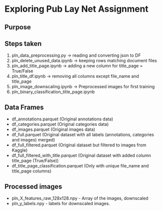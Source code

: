 # Exploring Pub Lay Net Assignment

## Purpose

## Steps taken
1. pln_data_preprocessing.py -> reading and converting json to DF
2. pln_delete_unused_data.ipynb -> keeping rows matching document files
3. pln_add_title_page.ipynb -> adding a new column for title_page = True/False
4. pln_title_df.ipynb -> removing all columns except file_name and title_page
5. pln_image_downscaling.ipynb -> Preprocessed images for first training
6. pln_binary_classification_title_page.ipynb


## Data Frames
- df_annotations.parquet (Original annotations data)
- df_categories.parquet (Original categories data)
- df_images.parquet (Original images data)
- df_full.parquet (Original dataset with all labels (annotations, categories and images) merged)
- df_full_filtered.parquet (Original dataset but filtered to images from Kaggle) 
- df_full_filtered_with_title.parquet (Original dataset with added column title_page (True/False))
- df_title_page_classification.parquet (Only with unique file_name and title_page columns)

## Processed images
- pln_X_features_raw_128x128.npy - Array of the images, downscaled
- pln_y_labels.npy - labels for downscaled images.